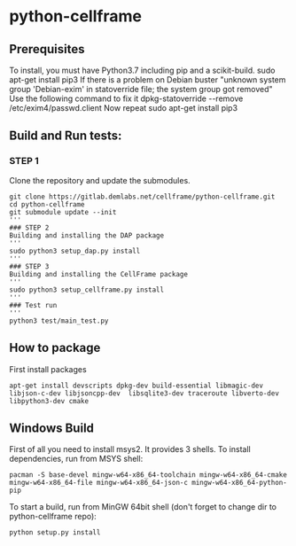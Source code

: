 # python-cellframe

## Prerequisites
To install, you must have Python3.7 including pip and a scikit-build.
sudo apt-get install pip3
If there is a problem on Debian buster 
"unknown system group 'Debian-exim' in statoverride file; the system group got removed"
Use the following command to fix it
dpkg-statoverride --remove /etc/exim4/passwd.client
Now repeat sudo apt-get install pip3

## Build and Run tests:
### STEP 1
Clone the repository and update the submodules.
```
git clone https://gitlab.demlabs.net/cellframe/python-cellframe.git
cd python-cellframe
git submodule update --init 
'''
### STEP 2
Building and installing the DAP package 
'''
sudo python3 setup_dap.py install
'''
### STEP 3 
Building and installing the CellFrame package
'''
sudo python3 setup_cellframe.py install
'''
### Test run 
'''
python3 test/main_test.py
```

## How to package 
First install packages 
```
apt-get install devscripts dpkg-dev build-essential libmagic-dev libjson-c-dev libjsoncpp-dev  libsqlite3-dev traceroute libverto-dev libpython3-dev cmake

```


## Windows Build
First of all you need to install msys2. It provides 3 shells.
To install dependencies, run from MSYS shell:
```
pacman -S base-devel mingw-w64-x86_64-toolchain mingw-w64-x86_64-cmake mingw-w64-x86_64-file mingw-w64-x86_64-json-c mingw-w64-x86_64-python-pip
```

To start a build, run from MinGW 64bit shell (don't forget to change dir to python-cellframe repo):
```
python setup.py install
```
